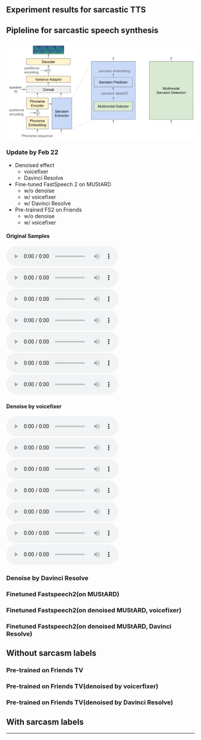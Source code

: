 ## Experiment results for sarcastic TTS

## Pipleline for sarcastic speech synthesis
![An overview of SarcasticTTS](image/pipeline_sarcasticTTS.png)

### Update by Feb 22
- Denoised effect
    - voicefixer
    - Davinci Resolve
- Fine-tuned FastSpeech 2 on MUStARD
    - w/o denoise
    - w/ voicefixer
    - w/ Davinci Resolve
- Pre-trained FS2 on Friends
    - w/o denoise
    - w/ voicefixer

#### Original Samples
<p>
  <audio controls="controls">
    <source type="audio/wav" src="audio/1_60.wav"></source>
  </audio>
  <audio controls="controls">
    <source type="audio/wav" src="audio/1_70.wav"></source>
  </audio>
  <audio controls="controls">
    <source type="audio/wav" src="audio/1_105.wav"></source>
  </audio>
  <audio controls="controls">
    <source type="audio/wav" src="audio/1_175.wav"></source>
  </audio>
  <audio controls="controls">
    <source type="audio/wav" src="audio/2_627.wav"></source>
  </audio>
  <audio controls="controls">
    <source type="audio/wav" src="audio/2_626.wav"></source>
  </audio>
  <audio controls="controls">
    <source type="audio/wav" src="audio/2_623.wav"></source>
  </audio>
</p>

#### Denoise by voicefixer
<p>
  <audio controls="controls">
    <source type="audio/wav" src="audio/Feb-22/voicefixer_mode0/1_60.wav"></source>
  </audio>
  <audio controls="controls">
    <source type="audio/wav" src="audio/Feb-22/voicefixer_mode0/1_70.wav"></source>
  </audio>
  <audio controls="controls">
    <source type="audio/wav" src="audio/Feb-22/voicefixer_mode0/1_105.wav"></source>
  </audio>
  <audio controls="controls">
    <source type="audio/wav" src="audio/Feb-22/voicefixer_mode0/1_175.wav"></source>
  </audio>
  <audio controls="controls">
    <source type="audio/wav" src="audio/Feb-22/voicefixer_mode0/2_627.wav"></source>
  </audio>
  <audio controls="controls">
    <source type="audio/wav" src="audio/Feb-22/voicefixer_mode0/2_626.wav"></source>
  </audio>
  <audio controls="controls">
    <source type="audio/wav" src="audio/Feb-22/voicefixer_mode0/2_623.wav"></source>
  </audio>
</p>

### Denoise by Davinci Resolve

### Finetuned Fastspeech2(on MUStARD)

### Finetuned Fastspeech2(on denoised MUStARD, voicefixer)

### Finetuned Fastspeech2(on denoised MUStARD, Davinci Resolve)

## Without sarcasm labels

### Pre-trained on Friends TV

### Pre-trained on Friends TV(denoised by voicerfixer)

### Pre-trained on Friends TV(denoised by Davinci Resolve)

## With sarcasm labels

---
